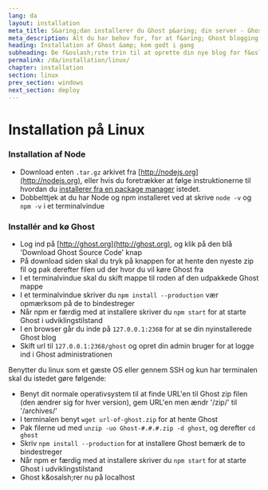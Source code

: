 ```yaml
---
lang: da
layout: installation
meta_title: S&aring;dan installerer du Ghost p&aring; din server - Ghost dokumentation
meta_description: Alt du har behov for, for at f&aring; Ghost blogging platformen op og k&oslash;re p&aring; din lokale maskine eller hosting service.
heading: Installation af Ghost &amp; kom godt i gang
subheading: De f&oslash;rste trin til at oprette din nye blog for f&oslash;rste gang.
permalink: /da/installation/linux/
chapter: installation
section: linux
prev_section: windows
next_section: deploy
---
```



# Installation p&aring; Linux <a id="install-linux"></a>

### Installation af Node

*   Download enten `.tar.gz` arkivet fra [http://nodejs.org](http://nodejs.org), eller hvis du foretr&aelig;kker at f&oslash;lge instruktionerne til hvordan du [installerer fra en package manager](https://github.com/joyent/node/wiki/Installing-Node.js-via-package-manager) istedet.
*   Dobbelttjek at du har Node og npm installeret ved at skrive `node -v` og `npm -v` i et terminalvindue

### Install&eacute;r and k&oslash; Ghost

*   Log ind p&aring; [http://ghost.org](http://ghost.org), og klik p&aring; den bl&aring; 'Download Ghost Source Code' knap
*   P&aring; download siden skal du tryk p&aring; knappen for at hente den nyeste zip fil og pak derefter filen ud der hvor du vil køre Ghost fra
*   I et terminalvindue skal du skift mappe til roden af den udpakkede Ghost mappe
*   I et terminalvindue skriver du `npm install --production` <span class="note">vær opmærksom p&aring; de to bindestreger</span>
*   N&aring;r npm er f&aelig;rdig med at installere skriver du `npm start` for at starte Ghost i udviklingstilstand
*   I en browser g&aring;r du inde p&aring; <code class="path">127.0.0.1:2368</code> for at se din nyinstallerede Ghost blog
*   Skift url til <code class="path">127.0.0.1:2368/ghost</code> og opret din admin bruger for at logge ind i Ghost administrationen

Benytter du linux som et g&aelig;ste OS eller gennem SSH og kun har terminalen skal du istedet g&oslash;re f&oslash;lgende:

*   Benyt dit normale operativsystem til at finde URL'en til Ghost zip filen (den &aelig;ndrer sig for hver version), gem URL'en men &aelig;ndr '/zip/' til '/archives/'
*   I terminalen benyt `wget url-of-ghost.zip` for at hente Ghost
*   Pak filerne ud med `unzip -uo Ghost-#.#.#.zip -d ghost`, og derefter `cd ghost`
*   Skriv `npm install --production` for at installere Ghost <span class="note">bem&aelig;rk de to bindestreger</span>
*   N&aring;r npm er f&aelig;rdig med at installere skriver du `npm start` for at starte Ghost i udviklingstilstand
*   Ghost k&osalsh;rer nu p&aring; localhost

